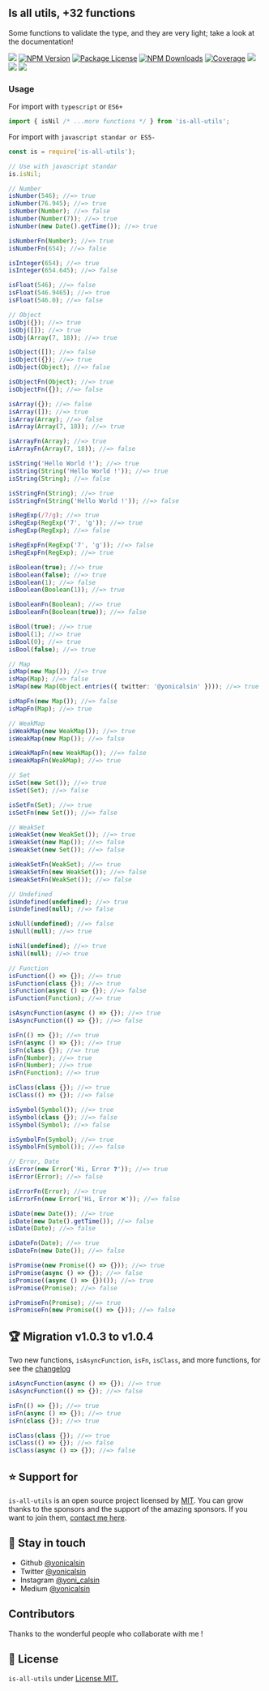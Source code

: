 ## Is all utils, +32 functions

Some functions to validate the type, and they are very light; take a look at the documentation!

<a href="https://github.com/yonicalsin/is-all-utils"><img src="https://img.shields.io/spiget/stars/1000?color=brightgreen&label=Star&logo=github" /></a>
<a href="https://www.npmjs.com/is-all-utils" target="_blank">
<img src="https://img.shields.io/npm/v/is-all-utils" alt="NPM Version" /></a>
<a href="https://www.npmjs.com/is-all-utils" target="_blank">
<img src="https://img.shields.io/npm/l/is-all-utils" alt="Package License" /></a>
<a href="https://www.npmjs.com/is-all-utils" target="_blank">
<img src="https://img.shields.io/npm/dm/is-all-utils" alt="NPM Downloads" /></a>
<a href="https://github.com/yonicalsin/is-all-utils" target="_blank">
<img src="https://s3.amazonaws.com/assets.coveralls.io/badges/coveralls_95.svg" alt="Coverage" /></a>
<a href="https://github.com/yonicalsin/is-all-utils"><img src="https://img.shields.io/badge/Github%20Page-is.all.utils-yellow?style=flat-square&logo=github" /></a>
<a href="https://github.com/yonicalsin"><img src="https://img.shields.io/badge/Author-Yoni%20Calsin-blueviolet?style=flat-square&logo=appveyor" /></a>
<a href="https://twitter.com/yonicalsin" target="_blank">
<img src="https://img.shields.io/twitter/follow/yonicalsin.svg?style=social&label=Follow"></a>

### Usage

For import with `typescript` or `ES6+`

```ts
import { isNil /* ...more functions */ } from 'is-all-utils';
```

For import with `javascript standar or ES5-`

```js
const is = require('is-all-utils');

// Use with javascript standar
is.isNil;
```

```ts
// Number
isNumber(546); //=> true
isNumber(76.945); //=> true
isNumber(Number); //=> false
isNumber(Number(7)); //=> true
isNumber(new Date().getTime()); //=> true

isNumberFn(Number); //=> true
isNumberFn(654); //=> false

isInteger(654); //=> true
isInteger(654.645); //=> false

isFloat(546); //=> false
isFloat(546.9465); //=> true
isFloat(546.0); //=> false

// Object
isObj({}); //=> true
isObj([]); //=> true
isObj(Array(7, 18)); //=> true

isObject([]); //=> false
isObject({}); //=> true
isObject(Object); //=> false

isObjectFn(Object); //=> true
isObjectFn({}); //=> false

isArray({}); //=> false
isArray([]); //=> true
isArray(Array); //=> false
isArray(Array(7, 18)); //=> true

isArrayFn(Array); //=> true
isArrayFn(Array(7, 18)); //=> false

isString('Hello World !'); //=> true
isString(String('Hello World !')); //=> true
isString(String); //=> false

isStringFn(String); //=> true
isStringFn(String('Hello World !')); //=> false

isRegExp(/7/g); //=> true
isRegExp(RegExp('7', 'g')); //=> true
isRegExp(RegExp); //=> false

isRegExpFn(RegExp('7', 'g')); //=> false
isRegExpFn(RegExp); //=> true

isBoolean(true); //=> true
isBoolean(false); //=> true
isBoolean(1); //=> false
isBoolean(Boolean(1)); //=> true

isBooleanFn(Boolean); //=> true
isBooleanFn(Boolean(true)); //=> false

isBool(true); //=> true
isBool(1); //=> true
isBool(0); //=> true
isBool(false); //=> true

// Map
isMap(new Map()); //=> true
isMap(Map); //=> false
isMap(new Map(Object.entries({ twitter: '@yonicalsin' }))); //=> true

isMapFn(new Map()); //=> false
isMapFn(Map); //=> true

// WeakMap
isWeakMap(new WeakMap()); //=> true
isWeakMap(new Map()); //=> false

isWeakMapFn(new WeakMap()); //=> false
isWeakMapFn(WeakMap); //=> true

// Set
isSet(new Set()); //=> true
isSet(Set); //=> false

isSetFn(Set); //=> true
isSetFn(new Set()); //=> false

// WeakSet
isWeakSet(new WeakSet()); //=> true
isWeakSet(new Map()); //=> false
isWeakSet(new Set()); //=> false

isWeakSetFn(WeakSet); //=> true
isWeakSetFn(new WeakSet()); //=> false
isWeakSetFn(WeakSet()); //=> false

// Undefined
isUndefined(undefined); //=> true
isUndefined(null); //=> false

isNull(undefined); //=> false
isNull(null); //=> true

isNil(undefined); //=> true
isNil(null); //=> true

// Function
isFunction(() => {}); //=> true
isFunction(class {}); //=> true
isFunction(async () => {}); //=> false
isFunction(Function); //=> true

isAsyncFunction(async () => {}); //=> true
isAsyncFunction(() => {}); //=> false

isFn(() => {}); //=> true
isFn(async () => {}); //=> true
isFn(class {}); //=> true
isFn(Number); //=> true
isFn(Number); //=> true
isFn(Function); //=> true

isClass(class {}); //=> true
isClass(() => {}); //=> false

isSymbol(Symbol()); //=> true
isSymbol(class {}); //=> false
isSymbol(Symbol); //=> false

isSymbolFn(Symbol); //=> true
isSymbolFn(Symbol()); //=> false

// Error, Date
isError(new Error('Hi, Error ❓')); //=> true
isError(Error); //=> false

isErrorFn(Error); //=> true
isErrorFn(new Error('Hi, Error ❌')); //=> false

isDate(new Date()); //=> true
isDate(new Date().getTime()); //=> false
isDate(Date); //=> false

isDateFn(Date); //=> true
isDateFn(new Date()); //=> false

isPromise(new Promise(() => {})); //=> true
isPromise(async () => {}); //=> false
isPromise((async () => {})()); //=> true
isPromise(Promise); //=> false

isPromiseFn(Promise); //=> true
isPromiseFn(new Promise(() => {})); //=> false
```

## 🏆 Migration v1.0.3 to v1.0.4

Two new functions, `isAsyncFunction`, `isFn`, `isClass`, and more functions, for see the [changelog](CHANGELOG)

```ts
isAsyncFunction(async () => {}); //=> true
isAsyncFunction(() => {}); //=> false

isFn(() => {}); //=> true
isFn(async () => {}); //=> true
isFn(class {}); //=> true

isClass(class {}); //=> true
isClass(() => {}); //=> false
isClass(async () => {}); //=> false
```

## ⭐ Support for

`is-all-utils` is an open source project licensed by [MIT](LICENSE). You can grow thanks to the sponsors and the support of the amazing sponsors. If you want to join them, [contact me here](mailto:helloyonicb@gmail.com).

## 🎩 Stay in touch

-   Github [@yonicalsin](https://github.com/yonicalsin)
-   Twitter [@yonicalsin](https://twitter.com/yonicalsin)
-   Instagram [@yoni_calsin](https://instagram.com/yoni_calsin)
-   Medium [@yonicalsin](https://medium.com/yonicalsin)

## Contributors

Thanks to the wonderful people who collaborate with me !

## 📜 License

`is-all-utils` under [License MIT.](LICENSE)
